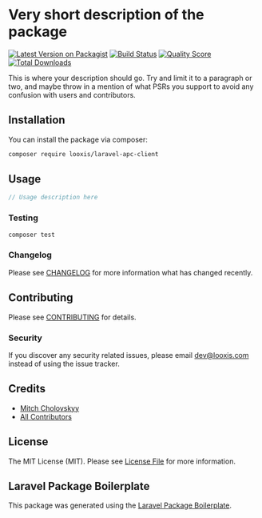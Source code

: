 # Very short description of the package

[![Latest Version on Packagist](https://img.shields.io/packagist/v/looxis/laravel-apc-client.svg?style=flat-square)](https://packagist.org/packages/looxis/laravel-apc-client)
[![Build Status](https://img.shields.io/travis/looxis/laravel-apc-client/master.svg?style=flat-square)](https://travis-ci.org/looxis/laravel-apc-client)
[![Quality Score](https://img.shields.io/scrutinizer/g/looxis/laravel-apc-client.svg?style=flat-square)](https://scrutinizer-ci.com/g/looxis/laravel-apc-client)
[![Total Downloads](https://img.shields.io/packagist/dt/looxis/laravel-apc-client.svg?style=flat-square)](https://packagist.org/packages/looxis/laravel-apc-client)

This is where your description should go. Try and limit it to a paragraph or two, and maybe throw in a mention of what PSRs you support to avoid any confusion with users and contributors.

## Installation

You can install the package via composer:

```bash
composer require looxis/laravel-apc-client
```

## Usage

``` php
// Usage description here
```

### Testing

``` bash
composer test
```

### Changelog

Please see [CHANGELOG](CHANGELOG.md) for more information what has changed recently.

## Contributing

Please see [CONTRIBUTING](CONTRIBUTING.md) for details.

### Security

If you discover any security related issues, please email dev@looxis.com instead of using the issue tracker.

## Credits

- [Mitch Cholovskyy](https://github.com/meachel)
- [All Contributors](../../contributors)

## License

The MIT License (MIT). Please see [License File](LICENSE.md) for more information.

## Laravel Package Boilerplate

This package was generated using the [Laravel Package Boilerplate](https://laravelpackageboilerplate.com).